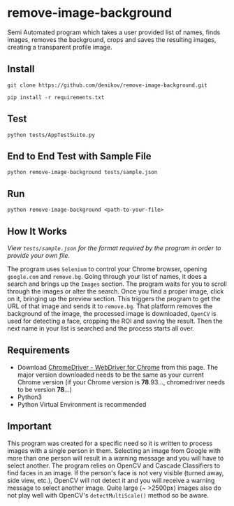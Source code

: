 # remove-image-background
Semi Automated program which takes a user provided list of names, finds images, removes the background, crops and saves the resulting images, creating a transparent profile image.

## Install
`git clone https://github.com/denikov/remove-image-background.git`

`pip install -r requirements.txt`

## Test
`python tests/AppTestSuite.py`

## End to End Test with Sample File
`python remove-image-background tests/sample.json`

## Run
`python remove-image-background <path-to-your-file>`

## How It Works
*View `tests/sample.json` for the format required by the program in order to provide your own file.*

The program uses `Selenium` to control your Chrome browser, opening `google.com` and `remove.bg`. Going through your list of names, it does a search and brings up the `Images` section.  The program waits for you to scroll through the images or alter the search. Once you find a proper image, click on it, bringing up the preview section. This triggers the program to get the URL of that image and sends it to `remove.bg`. That platform removes the background of the image, the processed image is downloaded, `OpenCV` is used for detecting a face, cropping the ROI and saving the result. Then the next name in your list is searched and the process starts all over.

## Requirements
- Download [ChromeDriver - WebDriver for Chrome](https://chromedriver.chromium.org/downloads) from this page. The major version downloaded needs to be the same as your current Chrome version (if your Chrome version is **78**.93..., chromedriver needs to be version **78**...)
- Python3
- Python Virtual Environment is recommended

## Important
This program was created for a specific need so it is written to process images with a single person in them. Selecting an image from Google with more than one person will result in a warning message and you will have to select another. The program relies on OpenCV and Cascade Classifiers to find faces in an image. If the person's face is not very visible (turned away, side view, etc.), OpenCV will not detect it and you will receive a warning message to select another image. Quite large (~ >2500px) images also do not play well with OpenCV's `detectMultiScale()` method so be aware.

